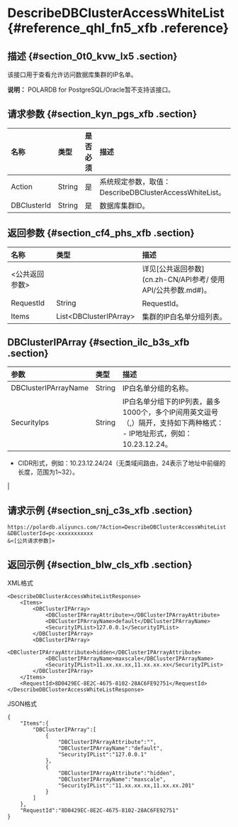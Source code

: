 # DescribeDBClusterAccessWhiteList {#reference_qhl_fn5_xfb .reference}

## 描述 {#section_0t0_kvw_lx5 .section}

该接口用于查看允许访问数据库集群的IP名单。

**说明：** POLARDB for PostgreSQL/Oracle暂不支持该接口。

## 请求参数 {#section_kyn_pgs_xfb .section}

|名称|类型|是否必须|描述|
|:-|:-|:---|:-|
|Action|String|是|系统规定参数，取值：DescribeDBClusterAccessWhiteList。|
|DBClusterId|String|是|数据库集群ID。|

## 返回参数 {#section_cf4_phs_xfb .section}

|名称|类型|描述|
|:-|:-|:-|
|<公共返回参数\>| |详见[公共返回参数](cn.zh-CN/API参考/ 使用API/公共参数.md#)。|
|RequestId|String|RequestId。|
|Items|List<DBClusterIPArray\>|集群的IP白名单分组列表。|

## DBClusterIPArray {#section_ilc_b3s_xfb .section}

|参数|类型|描述|
|:-|:-|:-|
|DBClusterIPArrayName|String|IP白名单分组的名称。|
|SecurityIps|String|IP白名单分组下的IP列表，最多1000个，多个IP间用英文逗号（,）隔开，支持如下两种格式： -   IP地址形式，例如：10.23.12.24。
-   CIDR形式，例如：10.23.12.24/24（无类域间路由，24表示了地址中前缀的长度，范围为1~32）。

 |

## 请求示例 {#section_snj_c3s_xfb .section}

``` {#codeblock_862_e09_985}
https://polardb.aliyuncs.com/?Action=DescribeDBClusterAccessWhiteList
&DBClusterId=pc-xxxxxxxxxxx
&<[公共请求参数]>
```

## 返回示例 {#section_blw_cls_xfb .section}

XML格式

``` {#codeblock_zib_gce_d9d}
<DescribeDBClusterAccessWhiteListResponse>  
    <Items>
        <DBClusterIPArray>
            <DBClusterIPArrayAttribute></DBClusterIPArrayAttribute>
            <DBClusterIPArrayName>default</DBClusterIPArrayName>
            <SecurityIPList>127.0.0.1</SecurityIPList>
        </DBClusterIPArray>
        <DBClusterIPArray>
            <DBClusterIPArrayAttribute>hidden</DBClusterIPArrayAttribute>
            <DBClusterIPArrayName>maxscale</DBClusterIPArrayName>
            <SecurityIPList>11.xx.xx.xx,11.xx.xx.xx</SecurityIPList>
        </DBClusterIPArray>
    </Items>
    <RequestId>8D0429EC-8E2C-4675-8102-28AC6FE92751</RequestId>
</DescribeDBClusterAccessWhiteListResponse>
```

JSON格式

``` {#codeblock_s0i_tfs_lm6}
{
    "Items":{
        "DBClusterIPArray":[
            {
                "DBClusterIPArrayAttribute":"",
                "DBClusterIPArrayName":"default",
                "SecurityIPList":"127.0.0.1"
            },
            {
                "DBClusterIPArrayAttribute":"hidden",
                "DBClusterIPArrayName":"maxscale",
                "SecurityIPList":"11.xx.xx.xx,11.xx.xx.201"
            }
        ]
    },
    "RequestId":"8D0429EC-8E2C-4675-8102-28AC6FE92751"
}
```

